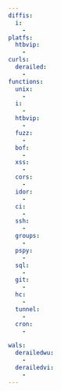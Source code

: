 ```yaml
---
diffis:
  i:
    -
platfs:
  htbvip:
    -
curls:
  derailed:
    -
functions:
  unix:
    -
  i:
    -
  htbvip:
    -
  fuzz:
    -
  bof:
    -
  xss:
    -
  cors:
    -
  idor:
    -
  ci:
    -
  ssh:
    -
  groups:
    -
  pspy:
    -
  sql:
    -
  git:
    -
  hc:
    -
  tunnel:
    -
  cron:
    -

wals:
  derailedwu:
    -
  derailedvi:
    -
---
```

